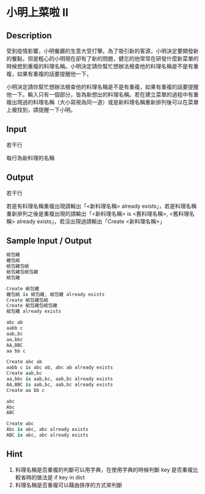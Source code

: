 # 小明上菜啦 II

## Description

受到疫情影響，小明餐廳的生意大受打擊。為了吸引新的客源，小明決定要開發新的餐點，但是粗心的小明現在卻有了新的問題，健忘的他常常在研發什麼新菜單的時候想到重複的料理名稱。小明決定請你幫忙想辦法檢查他的料理名稱是不是有重複，如果有重複的話要提醒他一下。

小明決定請你幫忙想辦法檢查他的料理名稱是不是有重複，如果有重複的話要提醒他一下。輸入只有一個部分，皆為新想出的料理名稱。若在建立菜單的過程中有重複出現過的料理名稱（大小寫視為同一道）或是新料理名稱重新排列後可以在菜單上被找到，請提醒一下小明。

## Input

若干行

每行為新料理的名稱

## Output

若干行

若是有料理名稱重複出現請輸出「<新料理名稱> already exists」，若是料理名稱重新排列之後是重複出現的請輸出「<新料理名稱> is <舊料理名稱>,  <舊料理名稱> already exists」，若沒出現過請輸出「Create <新料理名稱>」

## Sample Input / Output

```py
紙包雞
雞包紙
紙包雞包紙
紙包雞包紙包雞
紙包雞

Create 紙包雞
雞包紙 is 紙包雞, 紙包雞 already exists
Create 紙包雞包紙
Create 紙包雞包紙包雞
紙包雞 already exists
```
```py
abc ab
aabb c
aab,bc
aa,bbc
AA,BBC
aa bb c

Create abc ab
aabb c is abc ab, abc ab already exists
Create aab,bc
aa,bbc is aab,bc, aab,bc already exists
AA,BBC is aab,bc, aab,bc already exists
Create aa bb c
```
```py
abc
Abc
ABC

Create abc
Abc is abc, abc already exists
ABC is abc, abc already exists
```

## Hint

1. 料理名稱是否重複的判斷可以用字典，在使用字典的時候判斷 key 是否重複比較省時的做法是 if key in dict
2. 料理名稱是否重複可以藉由排序的方式來判斷
